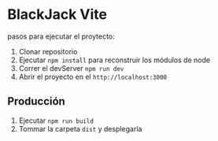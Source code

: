 # BlackJack Vite

pasos para ejecutar el proytecto:

1. Clonar repositorio
2. Ejecutar ```npm install``` para reconstruir los módulos de node
3. Correr el devServer ```npm run dev```
4. Abrir el proyecto en el ```http://localhost:3000```

## Producción

1. Ejecutar ```npm run build```
2. Tommar la carpeta ```dist``` y desplegarla